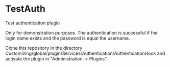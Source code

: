 # TestAuth
Test authentication plugin

Only for demonstration purposes. The authentication is successful if the login name exists and the password is equal the username.

Clone this repository in the directory Customizing/global/plugin/Services/Authentication/AuthenticationHook
and activate the plugin in "Administration -> Plugins".

